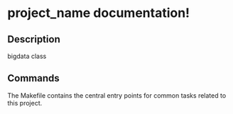 # project_name documentation!

## Description

bigdata class

## Commands

The Makefile contains the central entry points for common tasks related to this project.

